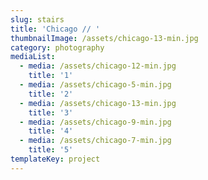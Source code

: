 ```yaml
---
slug: stairs
title: 'Chicago // '
thumbnailImage: /assets/chicago-13-min.jpg
category: photography
mediaList:
  - media: /assets/chicago-12-min.jpg
    title: '1'
  - media: /assets/chicago-5-min.jpg
    title: '2'
  - media: /assets/chicago-13-min.jpg
    title: '3'
  - media: /assets/chicago-9-min.jpg
    title: '4'
  - media: /assets/chicago-7-min.jpg
    title: '5'
templateKey: project
---
```


